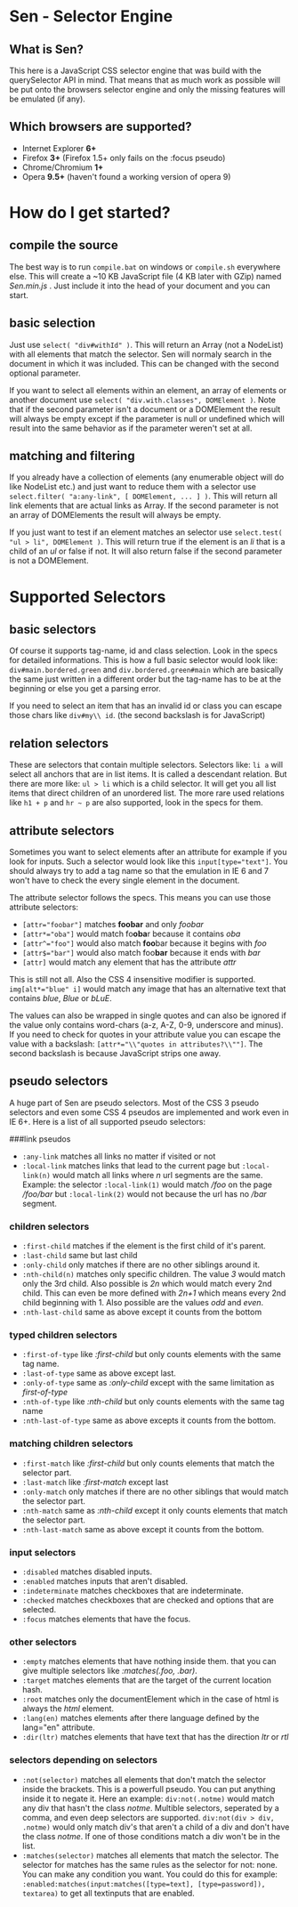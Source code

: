 # Sen - Selector Engine
## What is Sen?
This here is a JavaScript CSS selector engine that was build with the querySelector API in mind. That means that as much work as possible will be put onto the browsers selector engine and only the missing features will be emulated (if any).

## Which browsers are supported?
- Internet Explorer **6+**
- Firefox **3+** (Firefox 1.5+ only fails on the :focus pseudo)
- Chrome/Chromium **1+**
- Opera **9.5+** (haven't found a working version of opera 9)

# How do I get started?
## compile the source
The best way is to run `compile.bat` on windows or `compile.sh` everywhere else. This will create a ~10 KB JavaScript file (4 KB later with GZip) named *Sen.min.js* . Just include it into the head of your document and you can start.

## basic selection
Just use `select( "div#withId" )`. This will return an Array (not a NodeList) with all elements that match the selector. Sen will normaly search in the document in which it was included. This can be changed with the second optional parameter.

If you want to select all elements within an element, an array of elements or another document use `select( "div.with.classes", DOMElement )`. Note that if the second parameter isn't a document or a DOMElement the result will always be empty except if the parameter is null or undefined which will result into the same behavior as if the parameter weren't set at all.

## matching and filtering
If you already have a collection of elements (any enumerable object will do like NodeList etc.) and just want to reduce them with a selector use `select.filter( "a:any-link", [ DOMElement, ... ] )`. This will return all link elements that are actual links as Array. If the second parameter is not an array of DOMElements the result will always be empty.

If you just want to test if an element matches an selector use `select.test( "ul > li", DOMElement )`. This will return true if the element is an *li* that is a child of an *ul* or false if not. It will also return false if the second parameter is not a DOMElement.

# Supported Selectors
## basic selectors
Of course it supports tag-name, id and class selection. Look in the specs for detailed informations. This is how a full basic selector would look like: `div#main.bordered.green` and `div.bordered.green#main` which are basically the same just written in a different order but the tag-name has to be at the beginning or else you get a parsing error.

If you need to select an item that has an invalid id or class you can escape those chars like `div#my\\ id`. (the second backslash is for JavaScript)

## relation selectors
These are selectors that contain multiple selectors. Selectors like: `li a` will select all anchors that are in list items. It is called a descendant relation. But there are more like: `ul > li` which is a child selector. It will get you all list items that direct children of an unordered list. The more rare used relations like `h1 + p` and `hr ~ p` are also supported, look in the specs for them.

## attribute selectors
Sometimes you want to select elements after an attribute for example if you look for inputs. Such a selector would look like this `input[type="text"]`. You should always try to add a tag name so that the emulation in IE 6 and 7 won't have to check the every single element in the document.

The attribute selector follows the specs. This means you can use those attribute selectors:

- `[attr="foobar"]` matches **foobar** and only *foobar*
- `[attr*="oba"]` would match fo**oba**r because it contains *oba*
- `[attr^="foo"]` would also match **foo**bar because it begins with *foo*
- `[attr$="bar"]` would also match foo**bar** because it ends with *bar*
- `[attr]` would match any element that has the attribute *attr*

This is still not all. Also the CSS 4 insensitive modifier is supported. `img[alt*="blue" i]` would match any image that has an alternative text that contains *blue*, *Blue* or *bLuE*.

The values can also be wrapped in single quotes and can also be ignored if the value only contains word-chars (a-z, A-Z, 0-9, underscore and minus). If you need to check for quotes in your attribute value you can escape the value with a backslash: `[attr*="\\"quotes in attributes?\\""]`. The second backslash is because JavaScript strips one away.

## pseudo selectors
A huge part of Sen are pseudo selectors. Most of the CSS 3 pseudo selectors and even some CSS 4 pseudos are implemented and work even in IE 6+. Here is a list of all supported pseudo selectors:

###link pseudos
- `:any-link` matches all links no matter if visited or not
- `:local-link` matches links that lead to the current page but `:local-link(n)` would match all links where *n* url segments are the same. Example: the selector `:local-link(1)` would match */foo* on the page */foo/bar* but `:local-link(2)` would not because the url has no */bar* segment.

### children selectors
- `:first-child` matches if the element is the first child of it's parent.
- `:last-child` same but last child
- `:only-child` only matches if there are no other siblings around it.
- `:nth-child(n)` matches only specific children. The value *3* would match only the 3rd child. Also possible is *2n* which would match every 2nd child. This can even be more defined with *2n+1* which means every 2nd child beginning with 1. Also possible are the values *odd* and *even*.
- `:nth-last-child` same as above except it counts from the bottom

### typed children selectors
- `:first-of-type` like *:first-child* but only counts elements with the same tag name.
- `:last-of-type` same as above except last.
- `:only-of-type` same as *:only-child* except with the same limitation as *first-of-type*
- `:nth-of-type` like *:nth-child* but only counts elements with the same tag name
- `:nth-last-of-type` same as above excepts it counts from the bottom.

### matching children selectors
- `:first-match` like *:first-child* but only counts elements that match the selector part.
- `:last-match` like *:first-match* except last
- `:only-match` only matches if there are no other siblings that would match the selector part.
- `:nth-match` same as *:nth-child* except it only counts elements that match the selector part.
- `:nth-last-match` same as above except it counts from the bottom.

### input selectors
- `:disabled` matches disabled inputs.
- `:enabled` matches inputs that aren't disabled.
- `:indeterminate` matches checkboxes that are indeterminate.
- `:checked` matches checkboxes that are checked and options that are selected.
- `:focus` matches elements that have the focus.

### other selectors
- `:empty` matches elements that have nothing inside them. that you can give multiple selectors like *:matches(.foo, .bar)*.
- `:target` matches elements that are the target of the current location hash.
- `:root` matches only the documentElement which in the case of html is always the *html* element.
- `:lang(en)` matches elements after there language defined by the lang="en" attribute.
- `:dir(ltr)` matches elements that have text that has the direction *ltr* or *rtl*

### selectors depending on selectors
- `:not(selector)` matches all elements that don't match the selector inside the brackets. This is a powerfull pseudo. You can put anything inside it to negate it. Here an example: `div:not(.notme)` would match any div that hasn't the class *notme*. Multible selectors, seperated by a comma, and even deep selectors are supported. `div:not(div > div, .notme)` would only match div's that aren't a child of a div and don't have the class *notme*. If one of those conditions match a div won't be in the list.
- `:matches(selector)` matches all elements that match the selector. The selector for matches has the same rules as the selector for not: none. You can make any condition you want. You could do this for example: `:enabled:matches(input:matches([type=text], [type=password]), textarea)` to get all textinputs that are enabled.
